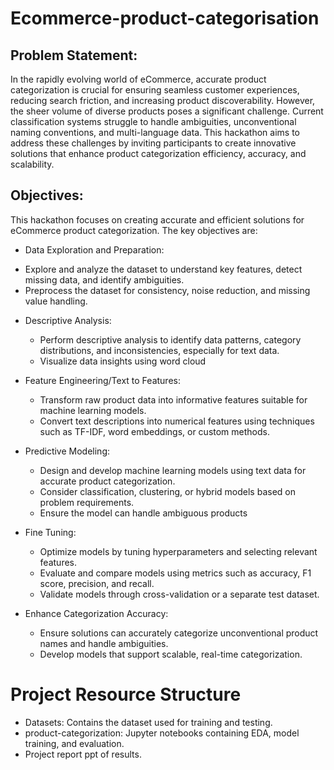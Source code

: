 # Ecommerce-product-categorisation
## Problem Statement: 
In the rapidly evolving world of eCommerce, accurate product categorization is crucial for ensuring seamless customer experiences, reducing search friction, and increasing product discoverability. However, the sheer volume of diverse products poses a significant challenge. Current classification systems struggle to handle ambiguities, unconventional naming conventions, and multi-language data. This hackathon aims to address these challenges by inviting participants to create innovative solutions that enhance product categorization efficiency, accuracy, and scalability.


## Objectives:
This hackathon focuses on creating accurate and efficient solutions for eCommerce product categorization. The key objectives are:

*  Data Exploration and Preparation:
  - Explore and analyze the dataset to understand key features, detect missing data, and identify ambiguities.
  - Preprocess the dataset for consistency, noise reduction, and missing value handling.

*  Descriptive Analysis:
   - Perform descriptive analysis to identify data patterns, category distributions, and inconsistencies, especially for text data.
   - Visualize data insights using word cloud

*  Feature Engineering/Text to Features:
   - Transform raw product data into informative features suitable for machine learning models.
   - Convert text descriptions into numerical features using techniques such as TF-IDF, word embeddings, or custom methods.

*  Predictive Modeling:
   - Design and develop machine learning models using text data for accurate product categorization.
   - Consider classification, clustering, or hybrid models based on problem requirements.
   - Ensure the model can handle ambiguous products

*  Fine Tuning:
   - Optimize models by tuning hyperparameters and selecting relevant features.
   - Evaluate and compare models using metrics such as accuracy, F1 score, precision, and recall.
   - Validate models through cross-validation or a separate test dataset.
 
*  Enhance Categorization Accuracy:
   - Ensure solutions can accurately categorize unconventional product names and handle ambiguities.
   - Develop models that support scalable, real-time categorization.

# Project Resource Structure
  * Datasets: Contains the dataset used for training and testing.
  * product-categorization: Jupyter notebooks containing EDA, model training, and evaluation.
  * Project report ppt of results.
